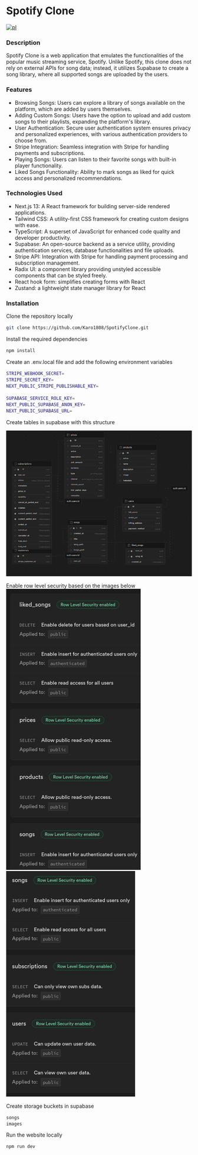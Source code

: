 # Spotify Clone

[![pl](https://img.shields.io/badge/lang-pl-red.svg)](https://github.com/Karo1808/SpotifyClone/blob/master/README.pl.md)

### Description

Spotify Clone is a web application that emulates the functionalities of the popular music streaming service, Spotify. Unlike Spotify, this clone does not rely on external APIs for song data; instead, it utilizes Supabase to create a song library, where all supported songs are uploaded by the users.

### Features

- Browsing Songs: Users can explore a library of songs available on the platform, which are added by users themselves.
- Adding Custom Songs: Users have the option to upload and add custom songs to their playlists, expanding the platform's library.
- User Authentication: Secure user authentication system ensures privacy and personalized experiences, with various authentication providers to choose from.
- Stripe Integration: Seamless integration with Stripe for handling payments and subscriptions.
- Playing Songs: Users can listen to their favorite songs with built-in player functionality.
- Liked Songs Functionality: Ability to mark songs as liked for quick access and personalized recommendations.

### Technologies Used

- Next.js 13: A React framework for building server-side rendered applications.
- Tailwind CSS: A utility-first CSS framework for creating custom designs with ease.
- TypeScript: A superset of JavaScript for enhanced code quality and developer productivity.
- Supabase: An open-source backend as a service utility, providing authentication services, database functionalities and file uploads.
- Stripe API: Integration with Stripe for handling payment processing and subscription management.
- Radix UI: a component library providing unstyled accessible components that can be styled freely.
- React hook form: simplifies creating forms with React
- Zustand: a lightweight state manager library for React

### Installation

Clone the repository locally

```bash
git clone https://github.com/Karo1808/SpotifyClone.git
```

Install the required dependencies

```bash
npm install
```

Create an .env.local file and add the following environment variables

```bash
STRIPE_WEBHOOK_SECRET=
STRIPE_SECRET_KEY=
NEXT_PUBLIC_STRIPE_PUBLISHABLE_KEY=

SUPABASE_SERVICE_ROLE_KEY=
NEXT_PUBLIC_SUPABASE_ANON_KEY=
NEXT_PUBLIC_SUPABASE_URL=
```

Create tables in supabase with this structure

![](./assets/tables.png)

Enable row level security based on the images below
![](./assets/rls1.png)
![](./assets/rls2.png)

Create storage buckets in supabase

```bash
songs
images
```

Run the website locally

```bash
npm run dev
```
